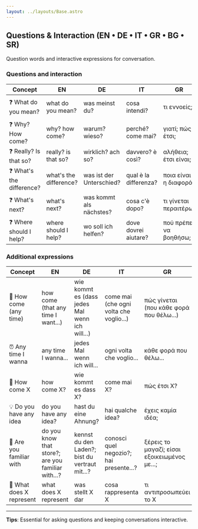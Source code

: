 ```yaml
---
layout: ../layouts/Base.astro
---
```

## Questions & Interaction (EN • DE • IT • GR • BG • SR)

Question words and interactive expressions for conversation.

### Questions and interaction
| Concept | EN | DE | IT | GR | BG | SR |
|---|---|---|---|---|---|---|
| ❓ What do you mean? | what do you mean? | was meinst du? | cosa intendi? | τι εννοείς; | какво имаш предвид? | šta misliš? |
| ❓ Why? How come? | why? how come? | warum? wieso? | perché? come mai? | γιατί; πώς έτσι; | защо? как така? | zašto? kako to? |
| ❓ Really? Is that so? | really? is that so? | wirklich? ach so? | davvero? è così? | αλήθεια; έτσι είναι; | вярно ли? така ли е? | stvarno? je li tako? |
| ❓ What's the difference? | what's the difference? | was ist der Unterschied? | qual è la differenza? | ποια είναι η διαφορά; | каква е разликата? | koja je razlika? |
| ❓ What's next? | what's next? | was kommt als nächstes? | cosa c'è dopo? | τι γίνεται περαιτέρω; | какво следва? | šta je sledeće? |
| ❓ Where should I help? | where should I help? | wo soll ich helfen? | dove dovrei aiutare? | πού πρέπει να βοηθήσω; | къде трябва да помогна? | gde da pomognem? |

### Additional expressions
| Concept | EN | DE | IT | GR | BG | SR |
|---|---|---|---|---|---|---|
| 🤔 How come (any time) | how come (that any time I want...) | wie kommt es (dass jedes Mal wenn ich will...) | come mai (che ogni volta che voglio...) | πώς γίνεται (που κάθε φορά που θέλω...) | как така (че всеки път когато искам...) | kako to (da svaki put kad hoću...) |
| ⏰ Any time I wanna | any time I wanna... | jedes Mal wenn ich will... | ogni volta che voglio... | κάθε φορά που θέλω... | всеки път когато искам... | svaki put kad hoću... |
| 🤔 How come X | how come X? | wie kommt es dass X? | come mai X? | πώς έτσι X? | как така X? | kako to da X? |
| 💡 Do you have any idea | do you have any idea? | hast du eine Ahnung? | hai qualche idea? | έχεις καμία ιδέα; | имаш ли представа | da li imaš predstavu? |
| 👀 Are you familiar with | do you know that store?; are you familiar with...? | kennst du den Laden?; bist du vertraut mit...? | conosci quel negozio?; hai presente...? | ξέρεις το μαγαζί; είσαι εξοικειωμένος με...; | познаваш ли този магазин?; запознат ли си с...? | da li poznaješ tu prodavnicu?; da li si upoznat sa...? |
| 🤷 What does X represent | what does X represent | was stellt X dar | cosa rappresenta X | τι αντιπροσωπεύει το X | какво представлява X | šta predstavlja X? |

---
**Tips**: Essential for asking questions and keeping conversations interactive.
